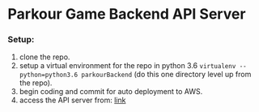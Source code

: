 # Parkour Game Backend API Server

### Setup:
1. clone the repo.
2. setup a virtual environment for the repo in python 3.6 `virtualenv --python=python3.6 parkourBackend` (do this one directory level up from the repo).
3. begin coding and commit for auto deployment to AWS.
4. access the API server from: [link](https://api.parkour.ultra-horizon.com "https://api.parkour.ultra-horizon.com")
